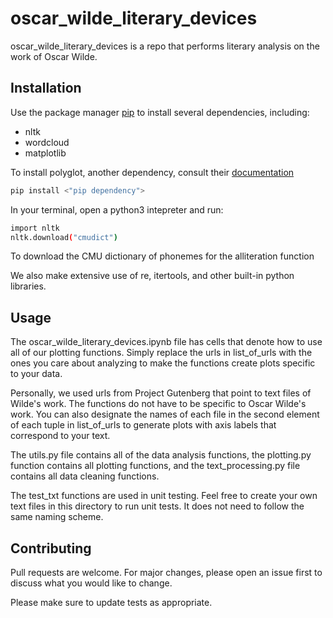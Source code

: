 # oscar_wilde_literary_devices

oscar_wilde_literary_devices is a repo that performs literary analysis on the work of Oscar Wilde.

## Installation

Use the package manager [pip](https://pip.pypa.io/en/stable/) to install several dependencies, including:
* nltk
* wordcloud
* matplotlib

To install polyglot, another dependency, consult their [documentation](https://polyglot.readthedocs.io/en/latest/Installation.html)

```bash
pip install <"pip dependency">
```

In your terminal, open a python3 intepreter and run:

```bash
import nltk
nltk.download("cmudict")
```
To download the CMU dictionary of phonemes for the alliteration function

We also make extensive use of re, itertools, and other built-in python libraries.

## Usage

The oscar_wilde_literary_devices.ipynb file has cells that denote how to use all of our plotting functions. Simply replace the urls in list_of_urls with the ones you care about analyzing to make the functions create plots specific to your data. 

Personally, we used urls from Project Gutenberg that point to text files of Wilde's work. The functions do not have to be specific to Oscar Wilde's work. You can also designate the names of each file in the second element of each tuple in list_of_urls to generate plots with axis labels that correspond to your text.

The utils.py file contains all of the data analysis functions, the plotting.py function contains all plotting functions, and the text_processing.py file contains all data cleaning functions.

The test_txt<number> functions are used in unit testing. Feel free to create your own text files in this directory to run unit tests. It does not need to follow the same naming scheme. 

## Contributing

Pull requests are welcome. For major changes, please open an issue first
to discuss what you would like to change.

Please make sure to update tests as appropriate.